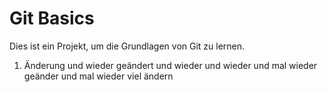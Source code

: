 # Git Basics
Dies ist ein Projekt, um die Grundlagen von Git zu lernen.
1. Änderung und wieder geändert und wieder und wieder
und mal wieder geänder und mal wieder
viel ändern
